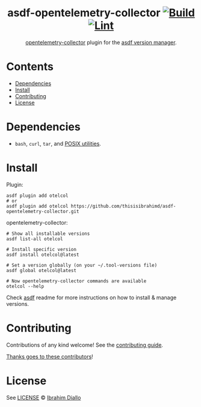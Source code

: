 <div align="center">

# asdf-opentelemetry-collector [![Build](https://github.com/thisisibrahimd/asdf-opentelemetry-collector/actions/workflows/build.yml/badge.svg)](https://github.com/thisisibrahimd/asdf-opentelemetry-collector/actions/workflows/build.yml) [![Lint](https://github.com/thisisibrahimd/asdf-opentelemetry-collector/actions/workflows/lint.yml/badge.svg)](https://github.com/thisisibrahimd/asdf-opentelemetry-collector/actions/workflows/lint.yml)

[opentelemetry-collector](https://github.com/open-telemetry/opentelemetry-collector) plugin for the [asdf version manager](https://asdf-vm.com).

</div>

# Contents

- [Dependencies](#dependencies)
- [Install](#install)
- [Contributing](#contributing)
- [License](#license)

# Dependencies

- `bash`, `curl`, `tar`, and [POSIX utilities](https://pubs.opengroup.org/onlinepubs/9699919799/idx/utilities.html).

# Install

Plugin:

```shell
asdf plugin add otelcol
# or
asdf plugin add otelcol https://github.com/thisisibrahimd/asdf-opentelemetry-collector.git
```

opentelemetry-collector:

```shell
# Show all installable versions
asdf list-all otelcol

# Install specific version
asdf install otelcol@latest

# Set a version globally (on your ~/.tool-versions file)
asdf global otelcol@latest

# Now opentelemetry-collector commands are available
otelcol --help
```

Check [asdf](https://github.com/asdf-vm/asdf) readme for more instructions on how to
install & manage versions.

# Contributing

Contributions of any kind welcome! See the [contributing guide](contributing.md).

[Thanks goes to these contributors](https://github.com/thisisibrahimd/asdf-opentelemetry-collector/graphs/contributors)!

# License

See [LICENSE](LICENSE) © [Ibrahim Diallo](https://github.com/thisisibrahimd/)
